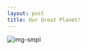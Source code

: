 ```yaml
---
layout: post
title: Our Great Planet!
---
```


![img-smpl]({{site.url}}{{site.baseurl}}/src/assets/img/img-sample.jpg)